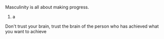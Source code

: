 Masculinity is all about making progress.

1. a


Don't trust your brain, trust the brain of the person who has achieved what you want to achieve